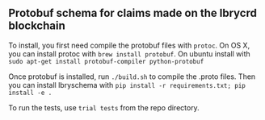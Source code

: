 ## Protobuf schema for claims made on the lbrycrd blockchain

To install, you first need compile the protobuf files with `protoc`. On OS X, you 
can install protoc with `brew install protobuf`. On ubuntu install with `sudo apt-get install protobuf-compiler python-protobuf`
 
Once protobuf is installed, run `./build.sh` to compile the .proto files. Then you can install lbryschema with `pip install -r requirements.txt; pip install -e .`

To run the tests, use `trial tests` from the repo directory.
